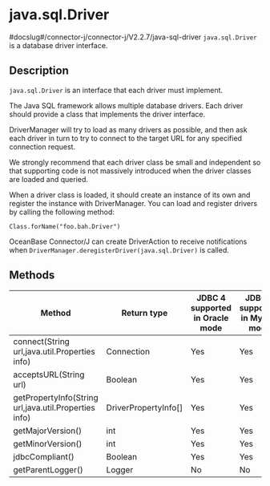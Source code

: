java.sql.Driver 
====================================
#docslug#/connector-j/connector-j/V2.2.7/java-sql-driver
`java.sql.Driver` is a database driver interface. 

Description 
--------------------------------

`java.sql.Driver` is an interface that each driver must implement. 

The Java SQL framework allows multiple database drivers. Each driver should provide a class that implements the driver interface. 

DriverManager will try to load as many drivers as possible, and then ask each driver in turn to try to connect to the target URL for any specified connection request. 

We strongly recommend that each driver class be small and independent so that supporting code is not massively introduced when the driver classes are loaded and queried. 

When a driver class is loaded, it should create an instance of its own and register the instance with DriverManager. You can load and register drivers by calling the following method:

```unknow
Class.forName("foo.bah.Driver")
```



OceanBase Connector/J can create DriverAction to receive notifications when `DriverManager.deregisterDriver(java.sql.Driver)` is called.

Methods 
----------------------------



|                        Method                         |      Return type       | JDBC 4 supported in Oracle mode | JDBC 4 supported in MySQL mode |
|-------------------------------------------------------|------------------------|---------------------------------|--------------------------------|
| connect(String url,java.util.Properties info)         | Connection             | Yes                             | Yes                            |
| acceptsURL(String url)                                | Boolean                | Yes                             | Yes                            |
| getPropertyInfo(String url,java.util.Properties info) | DriverPropertyInfo\[\] | Yes                             | Yes                            |
| getMajorVersion()                                     | int                    | Yes                             | Yes                            |
| getMinorVersion()                                     | int                    | Yes                             | Yes                            |
| jdbcCompliant()                                       | Boolean                | Yes                             | Yes                            |
| getParentLogger()                                     | Logger                 | No                              | No                             |


